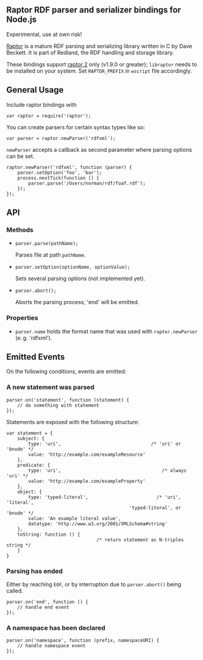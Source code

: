 ## Raptor RDF parser and serializer bindings for Node.js

Experimental, use at own risk!

[Raptor](http://librdf.org/raptor/) is a mature RDF parsing and serializing library written in C by Dave Beckett. It is part of Redland, the RDF handling and storage library.

These bindings support [raptor 2](http://librdf.org/raptor/api/) only (v1.9.0 or greater); `libraptor` needs to be installed on your system. Set `RAPTOR_PREFIX` in  `wscript` file accordingly.

## General Usage

Include raptor bindings with

    var raptor = require('raptor');

You can create parsers for certain syntax types like so:

    var parser = raptor.newParser('rdfxml');

`newParser` accepts a callback as second parameter where parsing options can be set.

    raptor.newParser('rdfxml', function (parser) {
        parser.setOption('foo', 'bar');
        process.nextTick(function () {
            parser.parse('/Users/norman/rdf/foaf.rdf');
        });
    });

## API

### Methods

* `parser.parse(pathName);`

    Parses file at path `pathName`.

* `parser.setOption(optionName, optionValue);`

    Sets several parsing options (not implemented yet).

* `parser.abort();`

    Aborts the parsing process; 'end' will be emitted.

### Properties

* `parser.name` holds the format name that was used with `raptor.newParser` (e.&thinsp;g. 'rdfxml').

## Emitted Events

On the following conditions, events are emitted:

### A new statement was parsed
    
    parser.on('statement', function (statement) {
        // do something with statement
    });

Statements are exposed with the following structure:

    var statement = {
        subject: {
            type: 'uri',                                 /* 'uri' or 'bnode' */
            value: 'http://example.com/exampleResource'
        }, 
        predicate: {
            type: 'uri',                                     /* always 'uri' */
            value: 'http://example.com/exampleProperty'
        }, 
        object: {
            type: 'typed-literal',                         /* 'uri', 'literal', 
                                                 'typed-literal', or 'bnode' */
            value: 'An example literal value', 
            datatype: 'http://www.w3.org/2001/XMLSchema#string'
        }, 
        toString: function () {
                                     /* return statement as N-triples string */
        }
    }

### Parsing has ended
Either by reaching `EOF`, or by interruption due to `parser.abort()` being called.

    parser.on('end', function () {
        // handle end event
    });

### A namespace has been declared

    parser.on('namespace', function (prefix, namespaceURI) {
        // handle namespace event
    });

